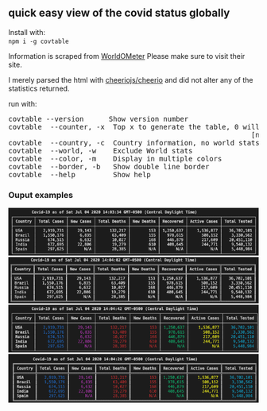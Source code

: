 ## quick easy view of the covid status globally

Install with:  
`npm i -g covtable`


Information is scraped from [WorldOMeter]('https://www.worldometers.info/coronavirus/') Please make sure to visit their site.

I merely parsed the html with [cheeriojs/cheerio]('https://github.com/cheeriojs/cheerio') and did not alter any of the statistics returned.

run with:  
<pre>
covtable --version      Show version number                                   [boolean]
covtable  --counter, -x  Top x to generate the table, 0 will show all
                                                          [number] [default: 10]
covtable  --country, -c  Country information, no world stats will be provided   [string]
covtable  --world, -w    Exclude World stats                                   [boolean]
covtable  --color, -m    Display in multiple colors                            [boolean]
covtable  --border, -b   Show double line border                               [boolean]
covtable  --help         Show help                                             [boolean]
</pre>

### Ouput examples
![single example](./images/single_border.png)  
![double example](./images/double_border.png)  
![single color example](./images/single_border_color.png)  
![double color example](./images/double_border_color.png)